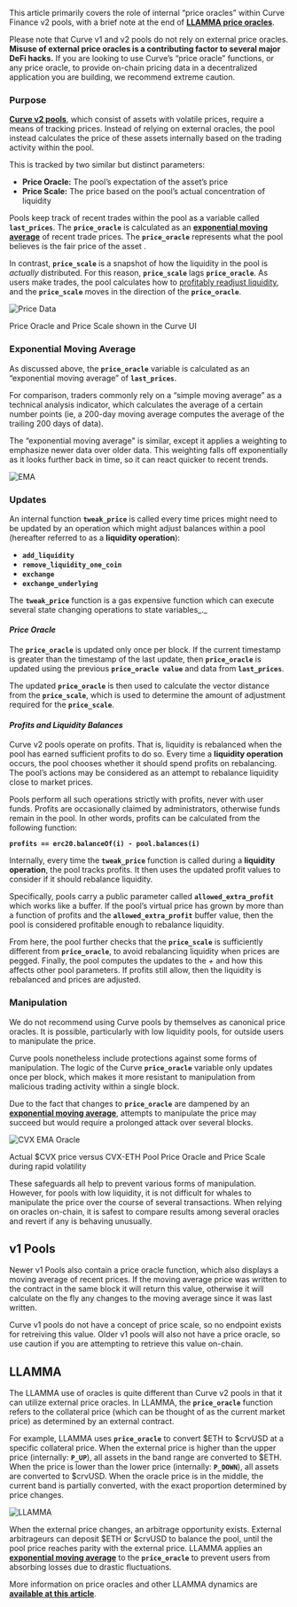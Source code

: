 This article primarily covers the role of internal “price oracles” within Curve Finance v2 pools, with a brief note at the end of [**LLAMMA price oracles**](./understanding-oracles.md#llamma).

Please note that Curve v1 and v2 pools do not rely on external price oracles. **Misuse of external price oracles is a contributing factor to several major DeFi hacks.** If you are looking to use Curve’s “price oracle” functions, or any price oracle, to provide on-chain pricing data in a decentralized application you are building, we recommend extreme caution.

###  **Purpose**

​[**Curve v2 pools**](./../base-features/understanding-crypto-pools.md), which consist of assets with volatile prices, require a means of tracking prices. Instead of relying on external oracles, the pool instead calculates the price of these assets internally based on the trading activity within the pool.

This is tracked by two similar but distinct parameters:

*   **Price Oracle:** The pool’s expectation of the asset’s price
*   **Price Scale:** The price based on the pool’s actual concentration of liquidity
    
Pools keep track of recent trades within the pool as a variable called **`last_prices`**. The **`price_oracle`** is calculated as an [**exponential moving average**](./understanding-oracles.md#exponential-moving-average) of recent trade prices. The **`price_oracle`** represents what the pool believes is the fair price of the asset .

In contrast, **`price_scale`** is a snapshot of how the liquidity in the pool is _actually_ distributed. For this reason, **`price_scale`** lags **`price_oracle`**. As users make trades, the pool calculates how to [profitably readjust liquidity](./understanding-oracles.md#profits-and-liquidity-balances), and the **`price_scale`** moves in the direction of the **`price_oracle`**.

![Price Data](./../images/ui/price-data.webp)

Price Oracle and Price Scale shown in the Curve UI

### **Exponential Moving Average**

As discussed above, the **`price_oracle`** variable is calculated as an “exponential moving average” of **`last_prices`**.

For comparison, traders commonly rely on a “simple moving average” as a technical analysis indicator, which calculates the average of a certain number points (ie, a 200-day moving average computes the average of the trailing 200 days of data).

The “exponential moving average" is similar, except it applies a weighting to emphasize newer data over older data. This weighting falls off exponentially as it looks further back in time, so it can react quicker to recent trends.

![EMA](./../images/ui/ema.webp)

### **Updates**

An internal function **`tweak_price`** is called every time prices might need to be updated by an operation which might adjust balances within a pool (hereafter referred to as a **liquidity operation**):

*   **`add_liquidity`**
*   **`remove_liquidity_one_coin`**
*   **`exchange`**
*   **`exchange_underlying`**
    
The **`tweak_price`** function is a gas expensive function which can execute several state changing operations to state variables_._

#### *Price Oracle*

The **`price_oracle`** is updated only once per block. If the current timestamp is greater than the timestamp of the last update, then **`price_oracle`** is updated using the previous **`price_oracle value`** and data from **`last_prices`**.

The updated **`price_oracle`** is then used to calculate the vector distance from the **`price_scale`**, which is used to determine the amount of adjustment required for the **`price_scale`**.

#### *Profits and Liquidity Balances*

Curve v2 pools operate on profits. That is, liquidity is rebalanced when the pool has earned sufficient profits to do so. Every time a **liquidity operation** occurs, the pool chooses whether it should spend profits on rebalancing. The pool’s actions may be considered as an attempt to rebalance liquidity close to market prices.

Pools perform all such operations strictly with profits, never with user funds. Profits are occasionally claimed by administrators, otherwise funds remain in the pool. In other words, profits can be calculated from the following function:

**`profits == erc20.balanceOf(i) - pool.balances(i)`**

Internally, every time the **`tweak_price`** function is called during a **liquidity operation**, the pool tracks profits. It then uses the updated profit values to consider if it should rebalance liquidity.

Specifically, pools carry a public parameter called **`allowed_extra_profit`** which works like a buffer. If the pool’s virtual price has grown by more than a function of profits and the **`allowed_extra_profit`** buffer value, then the pool is considered profitable enough to rebalance liquidity.

From here, the pool further checks that the **`price_scale`** is sufficiently different from **`price_oracle`**, to avoid rebalancing liquidity when prices are pegged. Finally, the pool computes the updates to the *+* and how this affects other pool parameters. If profits still allow, then the liquidity is rebalanced and prices are adjusted.

### **Manipulation**

We do not recommend using Curve pools by themselves as canonical price oracles. It is possible, particularly with low liquidity pools, for outside users to manipulate the price.

Curve pools nonetheless include protections against some forms of manipulation. The logic of the Curve **`price_oracle`** variable only updates once per block, which makes it more resistant to manipulation from malicious trading activity within a single block.

Due to the fact that changes to **`price_oracle`** are dampened by an [**exponential moving average**](./understanding-oracles.md#exponential-moving-average), attempts to manipulate the price may succeed but would require a prolonged attack over several blocks.

![CVX EMA Oracle](./../images/ui/cvx-oracle.png)

Actual $CVX price versus CVX-ETH Pool Price Oracle and Price Scale during rapid volatility

These safeguards all help to prevent various forms of manipulation. However, for pools with low liquidity, it is not difficult for whales to manipulate the price over the course of several transactions. When relying on oracles on-chain, it is safest to compare results among several oracles and revert if any is behaving unusually.

## **v1 Pools**

Newer v1 Pools also contain a price oracle function, which also displays a moving average of recent prices. If the moving average price was written to the contract in the same block it will return this value, otherwise it will calculate on the fly any changes to the moving average since it was last written.

Curve v1 pools do not have a concept of price scale, so no endpoint exists for retreiving this value. Older v1 pools will also not have a price oracle, so use caution if you are attempting to retrieve this value on-chain.

## **LLAMMA**

The LLAMMA use of oracles is quite different than Curve v2 pools in that it can utilize external price oracles. In LLAMMA, the **`price_oracle`** function refers to the collateral price (which can be thought of as the current market price) as determined by an external contract.

For example, LLAMMA uses **`price_oracle`** to convert $ETH to $crvUSD at a specific collateral price. When the external price is higher than the upper price (internally: **`P_UP`**), all assets in the band range are converted to $ETH. When the price is lower than the lower price (internally: **`P_DOWN`**), all assets are converted to $crvUSD. When the oracle price is in the middle, the current band is partially converted, with the exact proportion determined by price changes.

![LLAMMA](./../images/ui/llamma.png)

When the external price changes, an arbitrage opportunity exists. External arbitrageurs can deposit $ETH or $crvUSD to balance the pool, until the pool price reaches parity with the external price. LLAMMA applies an [**exponential moving average**](./understanding-oracles.md#exponential-moving-average) to the **`price_oracle`** to prevent users from absorbing losses due to drastic fluctuations.

More information on price oracles and other LLAMMA dynamics are [**available at this article**](https://mirror.xyz/0x07b05D3A1ed958944033060d058b8F0771ad1A6e/H0m3nyq65anotTWhTdWDIWEfMPOofNPy-0qyARYXNF4).

